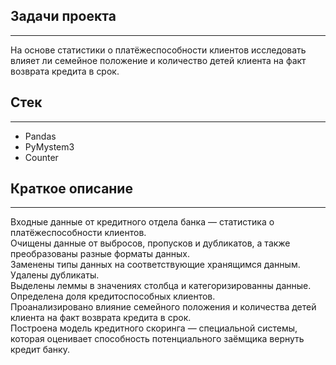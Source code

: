 ## Задачи проекта
_______________________________________________________________________________________________________________________________

На основе статистики о платёжеспособности клиентов исследовать влияет ли семейное положение и количество детей клиента на факт возврата кредита в срок.

## Стек
_______________________________________________________________________________________________________________________________

- Pandas
- PyMystem3
- Counter

## Краткое описание
_______________________________________________________________________________________________________________________________

Входные данные от кредитного отдела банка  — статистика о платёжеспособности клиентов.\
Очищены данные от выбросов, пропусков и дубликатов, а также преобразованы разные форматы данных.\
Заменены типы данных на соответствующие хранящимся данным. Удалены дубликаты.\
Выделены леммы в значениях столбца и категоризированны данные.\
Определена доля кредитоспособных клиентов.\
Проанализировано влияние семейного положения и количества детей клиента на факт возврата кредита в срок.\
Построена модель кредитного скоринга — специальной системы, которая оценивает способность потенциального заёмщика вернуть кредит банку.
